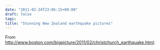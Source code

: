 ```yaml
---
date: "2011-02-24T23:06:15+00:00"
draft: false
tags: 
title: "Stunning New Zealand earthquake pictures"
---
```

From http://www.boston.com/bigpicture/2011/02/christchurch_earthquake.html:



